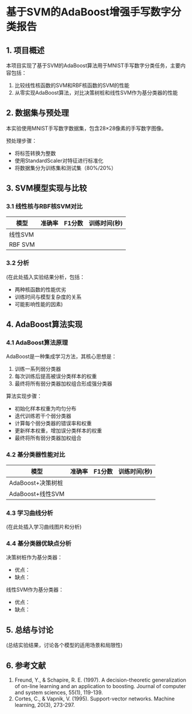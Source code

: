 # 基于SVM的AdaBoost增强手写数字分类报告

## 1. 项目概述

本项目实现了基于SVM的AdaBoost算法用于MNIST手写数字分类任务，主要内容包括：

1. 比较线性核函数的SVM和RBF核函数的SVM的性能
2. 从零实现AdaBoost算法，对比决策树桩和线性SVM作为基分类器的性能

## 2. 数据集与预处理

本实验使用MNIST手写数字数据集，包含28×28像素的手写数字图像。

预处理步骤：
- 将标签转换为整数
- 使用StandardScaler对特征进行标准化
- 将数据集分为训练集和测试集（80%/20%）

## 3. SVM模型实现与比较

### 3.1 线性核与RBF核SVM对比

|  模型  | 准确率 | F1分数 | 训练时间(秒) |
|-------|-------|-------|-------------|
| 线性SVM |       |       |             |
| RBF SVM |       |       |             |

### 3.2 分析

(在此处插入实验结果分析，包括：
- 两种核函数的性能优劣
- 训练时间与模型复杂度的关系
- 可能影响性能的因素)

## 4. AdaBoost算法实现

### 4.1 AdaBoost算法原理

AdaBoost是一种集成学习方法，其核心思想是：
1. 训练一系列弱分类器
2. 每次训练后提高被误分类样本的权重
3. 最终将所有弱分类器加权组合形成强分类器

算法实现步骤：
- 初始化样本权重为均匀分布
- 迭代训练若干个弱分类器
- 计算每个弱分类器的错误率和权重
- 更新样本权重，增加误分类样本的权重
- 最终将所有弱分类器加权组合

### 4.2 基分类器性能对比

|  模型  | 准确率 | F1分数 | 训练时间(秒) |
|-------|-------|-------|-------------|
| AdaBoost+决策树桩 |      |       |             |
| AdaBoost+线性SVM |      |       |             |

### 4.3 学习曲线分析

(在此处插入学习曲线图片和分析)

### 4.4 基分类器优缺点分析

决策树桩作为基分类器：
- 优点：
- 缺点：

线性SVM作为基分类器：
- 优点：
- 缺点：

## 5. 总结与讨论

(总结实验结果，讨论各个模型的适用场景和局限性)

## 6. 参考文献

1. Freund, Y., & Schapire, R. E. (1997). A decision-theoretic generalization of on-line learning and an application to boosting. Journal of computer and system sciences, 55(1), 119-139.
2. Cortes, C., & Vapnik, V. (1995). Support-vector networks. Machine learning, 20(3), 273-297.
